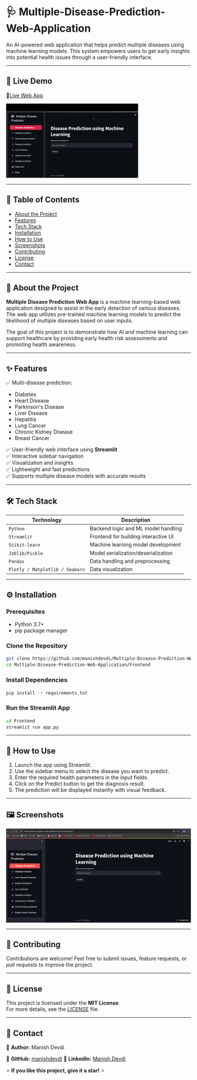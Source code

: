 # 🩺 Multiple-Disease-Prediction-Web-Application
  An AI-powered web application that helps predict multiple diseases using machine learning models. This system empowers users to get early insights into potential health issues through a user-friendly interface.

---

## 🚀 Live Demo
🔗[Live Web App](https://multiple-disease-prediction-web-application-by-md.streamlit.app/)

![Demo Preview](https://github.com/manishdevdi/Multiple-Disease-Prediction-Web-Application/blob/main/assets/Demo_Video_Short.gif?raw=true)

---

## 📖 Table of Contents
- [About the Project](#-about-the-project)
- [Features](#-features)
- [Tech Stack](#-tech-stack)
- [Installation](#-installation)
- [How to Use](#-how-to-use)
- [Screenshots](#screenshots)
- [Contributing](#-contributing)
- [License](#-license)
- [Contact](#-contact)

---

## 📝 About the Project

**Multiple Disease Prediction Web App** is a machine learning-based web application designed to assist in the early detection of various diseases. The web app utilizes pre-trained machine learning models to predict the likelihood of multiple diseases based on user inputs.

The goal of this project is to demonstrate how AI and machine learning can support healthcare by providing early health risk assessments and promoting health awareness.

---

## ✨ Features

✅ Multi-disease prediction:  
- Diabetes  
- Heart Disease  
- Parkinson's Disease  
- Liver Disease  
- Hepatitis  
- Lung Cancer  
- Chronic Kidney Disease  
- Breast Cancer

✅ User-friendly web interface using **Streamlit**  
✅ Interactive sidebar navigation  
✅ Visualization and insights  
✅ Lightweight and fast predictions  
✅ Supports multiple disease models with accurate results

---

## 🛠️ Tech Stack

| Technology         | Description                              |
|--------------------|------------------------------------------|
| `Python`           | Backend logic and ML model handling      |
| `Streamlit`        | Frontend for building interactive UI     |
| `Scikit-learn`     | Machine learning model development       |
| `Joblib/Pickle`    | Model serialization/deserialization      |
| `Pandas`           | Data handling and preprocessing          |
| `Plotly / Matplotlib / Seaborn` | Data visualization         |


---

## ⚙️ Installation

### Prerequisites
- Python 3.7+
- pip package manager

### Clone the Repository
```bash
git clone https://github.com/manishdevdi/Multiple-Disease-Prediction-Web-Application.git
cd Multiple-Disease-Prediction-Web-Application/Frontend
```

### Install Dependencies
```bash
pip install -r requirements.txt
```

### Run the Streamlit App
```bash
cd Frontend
streamlit run app.py
```

---

## 📲 How to Use
1. Launch the app using Streamlit.
2. Use the sidebar menu to select the disease you want to predict.
3. Enter the required health parameters in the input fields.
4. Click on the Predict button to get the diagnosis result.
5. The prediction will be displayed instantly with visual feedback.
   
---

## 🖼️ Screenshots
![Home Page](assets/homepage.png)

---

## 🤝 Contributing

Contributions are welcome! Feel free to submit issues, feature requests, or pull requests to improve the project.

---

## 📄 License

This project is licensed under the **MIT License**.  
For more details, see the [LICENSE](https://github.com/manishdevdi/Multiple-Disease-Prediction-Web-Application/blob/main/LICENSE) file.

---

## 📧 Contact  
📌 **Author:**  Manish Devdi   

📌 **GitHub:**  [manishdevdi](https://github.com/manishdevdi)              📌 **LinkedIn:** [Manish Devdi](https://www.linkedin.com/in/manish-devdi-63bb78234/)  

⭐ **If you like this project, give it a star!** ⭐  


